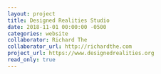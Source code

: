 ```yaml
---
layout: project
title: Designed Realities Studio
date: 2018-11-01 00:00:00 -0500
categories: website
collaborator: Richard The
collaborator_url: http://richardthe.com
project_url: https://www.designedrealities.org
read_only: true
---
```

